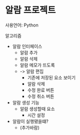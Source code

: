 # 알람 프로젝트

사용언어: Python

알고리즘

- 알람 인터페이스
  - 알람 추가
  - 알람 삭제
  - 알람 메모가 뜨도록
  - -> 알람 편집
    - 기존에 저장된 요소 보이기
    - 알람 삭제
    - 수정 완료 버튼
    - 수정 취소 버튼
- 알람 생성 기능
  - 알람 생성할때 요소
    - 시간 설정
- 알람이 실행됐을떄?
  - (추가바람)
